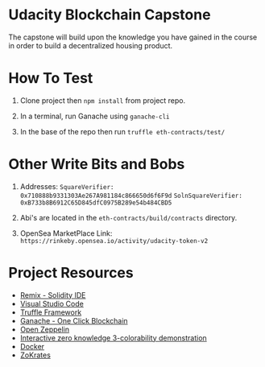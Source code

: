 # Udacity Blockchain Capstone

The capstone will build upon the knowledge you have gained in the course in order to build a decentralized housing product.

# How To Test

1. Clone project then `npm install` from project repo.

2. In a terminal, run Ganache using `ganache-cli`

3. In the base of the repo then run `truffle eth-contracts/test/`

# Other Write Bits and Bobs

1. Addresses:
	`SquareVerifier: 0x710888b9331303Ae267A981184c866650d6f6F9d`
	`SolnSquareVerifier: 0xB733b8B6912C65D845dfC0975B289e54b484CBD5`

2. Abi's are located in the `eth-contracts/build/contracts` directory.

3. OpenSea MarketPlace Link:
	`https://rinkeby.opensea.io/activity/udacity-token-v2`

# Project Resources

* [Remix - Solidity IDE](https://remix.ethereum.org/)
* [Visual Studio Code](https://code.visualstudio.com/)
* [Truffle Framework](https://truffleframework.com/)
* [Ganache - One Click Blockchain](https://truffleframework.com/ganache)
* [Open Zeppelin ](https://openzeppelin.org/)
* [Interactive zero knowledge 3-colorability demonstration](http://web.mit.edu/~ezyang/Public/graph/svg.html)
* [Docker](https://docs.docker.com/install/)
* [ZoKrates](https://github.com/Zokrates/ZoKrates)
